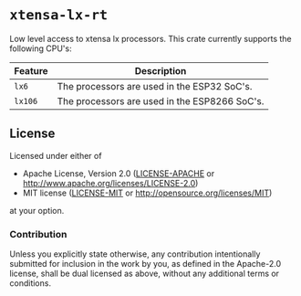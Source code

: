 # `xtensa-lx-rt`

Low level access to xtensa lx processors. This crate currently supports the following CPU's:

| Feature        | Description                                    |
|----------------|------------------------------------------------|
|   `lx6`        | The processors are used in the ESP32 SoC's.    |
|   `lx106`      | The processors are used in the ESP8266 SoC's.  |


## License

Licensed under either of

- Apache License, Version 2.0 ([LICENSE-APACHE](LICENSE-APACHE) or
  http://www.apache.org/licenses/LICENSE-2.0)
- MIT license ([LICENSE-MIT](LICENSE-MIT) or http://opensource.org/licenses/MIT)

at your option.

### Contribution

Unless you explicitly state otherwise, any contribution intentionally submitted for inclusion in the
work by you, as defined in the Apache-2.0 license, shall be dual licensed as above, without any
additional terms or conditions.